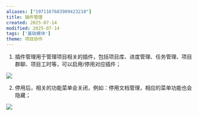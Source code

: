 ```yaml
---
aliases: ["1971167683909423210"]
title: 插件管理
created: 2025-07-14
modified: 2025-07-14
tags: ['基础模块']
theme: 项目协作
---
```


1. 插件管理用于管理项目相关的插件，包括项目库、进度管理、任务管理、项目群聊、项目工时等，可以启用/停用对应插件；

![](9f3c3bb7312a7f8df7eeed0f034bdc7b.jpg)

2. 停用后，相关的功能菜单会关闭，例如：停用文档管理，相应的菜单功能也会隐藏；

![](76f5d06720751233eab24cba7b9084c7.jpg)